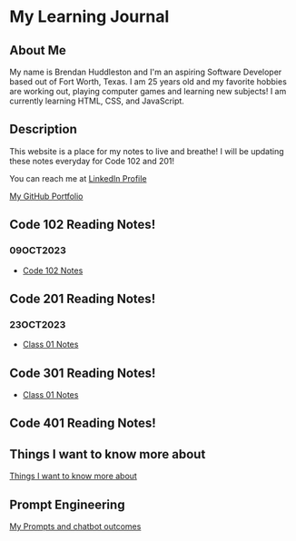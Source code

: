 # My Learning Journal

<!-- ## Growth Mindset

By Brendan Huddleston 09OCT2023
![Image showing Growth Mindset](https://c.pxhere.com/images/a2/76/a2b998182d273d8002294de3ae56-1587953.jpg!d)

### What is Growth Mindset to me?

Growth Mindset to me is the ability to learn and adapt to ongoing situations and willingness to learn despite challenges that might arise!

I have 3 reminders that I tell myself in order to maintain a _growth mindset_ :

- **Stay Positive**, being in a good mental spot always helps with learning new info!
- **Ask Questions**, don't feel embarrassed to ask questions. Everyone starts somewhere.
- **Don't give up!** Obstacles are necessary for learning -->

## About Me

My name is Brendan Huddleston and I'm an aspiring Software Developer based out of Fort Worth, Texas. I am 25 years old and my favorite hobbies are working out, playing computer games and learning new subjects! I am currently learning HTML, CSS, and JavaScript.

## Description

This website is a place for my notes to live and breathe! I will be updating these notes everyday for Code 102 and 201!

You can reach me at [LinkedIn Profile](https://www.linkedin.com/in/brendan-huddleston-17b745b9/)

[My GitHub Portfolio](https://github.com/brendanhuddleston18)

## Code 102 Reading Notes!

### 09OCT2023

- [Code 102 Notes](https://brendanhuddleston18.github.io/reading-notes/code-102-notes-page)


## Code 201 Reading Notes!

### 23OCT2023

- [Class 01 Notes](https://brendanhuddleston18.github.io/reading-notes/code-201-notes-page)

## Code 301 Reading Notes!

- [Class 01 Notes](https://brendanhuddleston18.github.io/reading-notes/code301reading-notes/read01)

## Code 401 Reading Notes!

## Things I want to know more about

[Things I want to know more about](https://brendanhuddleston18.github.io/reading-notes/newPage)

## Prompt Engineering

[My Prompts and chatbot outcomes](https://brendanhuddleston18.github.io/reading-notes/prompt-engineering)
